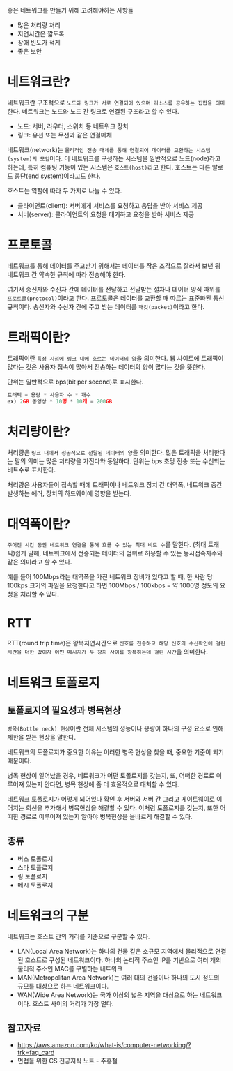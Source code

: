 좋은 네트워크를 만들기 위해 고려해야하는 사항들

- 많은 처리량 처리
- 지연시간은 짧도록
- 장애 빈도가 적게
- 좋은 보안

# 네트워크란?

네트워크란 구조적으로 `노드와 링크가 서로 연결되어 있으며 리소스를 공유하는 집합을 의미`한다. 네트워크는 노드와 노드 간 링크로 연결된 구조라고 할 수 있다.

- 노드: 서버, 라우터, 스위치 등 네트워크 장치
- 링크: 유선 또는 무선과 같은 연결매체

네트워크(network)는 `물리적인 전송 매체를 통해 연결되어 데이터를 교환하는 시스템(system)의 모임`이다. 이 네트워크를 구성하는 시스템을 일반적으로 노드(node)라고 하는데, 특히 컴퓨팅 기능이 있는 시스템은 `호스트(host)`라고 한다. 호스트는 다른 말로도 종단(end system)이라고도 한다.

호스트는 역할에 따라 두 가지로 나눌 수 있다.

- 클라이언트(client): 서버에게 서비스를 요청하고 응답을 받아 서비스 제공
- 서버(server): 클라이언트의 요청을 대기하고 요청을 받아 서비스 제공

# 프로토콜

네트워크를 통해 데이터를 주고받기 위해서는 데이터를 작은 조각으로 잘라서 보낸 뒤 네트워크 간 약속한 규칙에 따라 전송해야 한다.

여기서 송신자와 수신자 간에 데이터를 전달하고 전달받는 절차나 데이터 양식 따위를 `프로토콜(protocol)`이라고 한다. 프로토콜은 데이터를 교환할 때 따르는 표준화된 통신 규칙이다.
송신자와 수신자 간에 주고 받는 데이터를 `패킷(packet)`이라고 한다.

# 트래픽이란?

트래픽이란 `특정 시점에 링크 내에 흐르는 데이터의 양`을 의미한다. 웹 사이트에 트래픽이 많다는 것은 사용자 접속이 많아서 전송하는 데이터의 양이 많다는 것을 뜻한다.

단위는 일반적으로 bps(bit per second)로 표시한다.

```jsx
트래픽 = 용량 * 사용자 수 * 개수
ex) 2GB 동영상 * 10명 * 10개 = 200GB
```

# 처리량이란?

처리량은 `링크 내에서 성공적으로 전달된 데이터의 양`을 의미한다. 많은 트래픽을 처리한다는 말의 의미는 많은 처리량을 가진다와 동일하다. 단위는 bps 초당 전송 또는 수신되는 비트수로 표시한다.

처리량은 사용자들이 접속할 때에 트래픽이나 네트워크 장치 간 대역폭, 네트워크 중간 발생하는 에러, 장치의 하드웨어에 영향을 받는다.

# 대역폭이란?

`주어진 시간 동안 네트워크 연결을 통해 흐를 수 있는 최대 비트 수`를 말한다. (최대 트래픽)쉽게 말해, 네트워크에서 전송되는 데이터의 범위로 허용할 수 있는 동시접속자수와 같은 의미라고 할 수 있다.

예를 들어 100Mbps라는 대역폭을 가진 네트워크 장비가 있다고 할 때, 한 사람 당 100kps 크기의 파일을 요청한다고 하면 100Mbps / 100kbps = 약 1000명 정도의 요청을 처리할 수 있다.

# RTT

RTT(round trip time)은 왕복지연시간으로 `신호를 전송하고 해당 신호의 수신확인에 걸린 시간을 더한 값이자 어떤 메시지가 두 장치 사이를 왕복하는데 걸린 시간`을 의미한다.

# 네트워크 토폴로지

## 토폴로지의 필요성과 병목현상

`병목(Bottle neck) 현상`이란 전체 시스템의 성능이나 용량이 하나의 구성 요소로 인해 제한을 받는 현상을 말한다.

네트워크의 토폴로지가 중요한 이유는 이러한 병목 현상을 찾을 때, 중요한 기준이 되기 때문이다.

병목 현상이 일어났을 경우, 네트워크가 어떤 토폴로지를 갖는지, 또, 어떠한 경로로 이루어져 있는지 안다면, 병목 현상에 좀 더 효율적으로 대처할 수 있다.

네트워크 토폴로지가 어떻게 되어있나 확인 후 서버와 서버 간 그리고 게이트웨이로 이어지는 회선을 추가해서 병목현상을 해결할 수 있다. 이처럼 토폴로지를 갖는지, 또한 어떠한 경로로 이루어져 있는지 알아야 병목현상을 올바르게 해결할 수 있다.

## 종류

- 버스 토폴로지
- 스타 토폴로지
- 링 토폴로지
- 메시 토폴로지

# 네트워크의 구분

네트워크는 호스트 간의 거리를 기준으로 구분할 수 있다.

- LAN(Local Area Network)는 하나의 건물 같은 소규모 지역에서 물리적으로 연결된 호스트로 구성된 네트워크이다. 하나의 논리적 주소인 IP를 기반으로 여러 개의 물리적 주소인 MAC를 구별하는 네트워크
- MAN(Metropolitan Area Network)는 여러 대의 건물이나 하나의 도시 정도의 규모를 대상으로 하는 네트워크이다.
- WAN(Wide Area Network)는 국가 이상의 넓은 지역을 대상으로 하는 네트워크이다. 호스트 사이의 거리가 가장 멀다.

## 참고자료

- https://aws.amazon.com/ko/what-is/computer-networking/?trk=faq_card
- 면접을 위한 CS 전공지식 노트 - 주홍철
